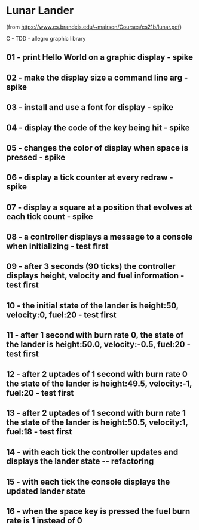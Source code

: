 # Lunar Lander
(from https://www.cs.brandeis.edu/~mairson/Courses/cs21b/lunar.pdf)

C - TDD - allegro graphic library

## 01 - print Hello World on a graphic display - spike

## 02 - make the display size a command line arg - spike

## 03 - install and use a font for display - spike

## 04 - display the code of the key being hit - spike

## 05 - changes the color of display when space is pressed - spike

## 06 - display a tick counter at every redraw - spike

## 07 - display a square at a position that evolves at each tick count - spike

## 08 - a controller displays a message to a console when initializing - test first

## 09 - after 3 seconds (90 ticks) the controller displays height, velocity and fuel information - test first

## 10 - the initial state of the lander is height:50, velocity:0, fuel:20 - test first

## 11 - after 1 second with burn rate 0, the state of the lander is height:50.0, velocity:-0.5, fuel:20 - test first

## 12 - after 2 uptades of 1 second with burn rate 0 the state of the lander is height:49.5, velocity:-1, fuel:20 - test first

## 13 - after 2 uptades of 1 second with burn rate 1 the state of the lander is height:50.5, velocity:1, fuel:18 - test first

## 14 - with each tick the controller updates and displays the lander state -- refactoring

## 15 - with each tick the console displays the updated lander state

## 16 - when the space key is pressed the fuel burn rate is 1 instead of 0


